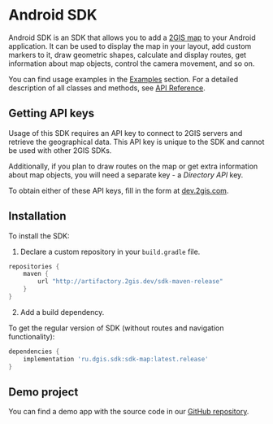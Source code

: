 # Android SDK

Android SDK is an SDK that allows you to add a [2GIS map](https://2gis.ae/) to your Android application. It can be used to display the map in your layout, add custom markers to it, draw geometric shapes, calculate and display routes, get information about map objects, control the camera movement, and so on.

You can find usage examples in the [Examples](/en/android/sdk/examples) section. For a detailed description of all classes and methods, see [API Reference](/en/android/sdk/reference).

## Getting API keys

Usage of this SDK requires an API key to connect to 2GIS servers and retrieve the geographical data. This API key is unique to the SDK and cannot be used with other 2GIS SDKs.

Additionally, if you plan to draw routes on the map or get extra information about map objects, you will need a separate key - a *Directory API* key.

To obtain either of these API keys, fill in the form at [dev.2gis.com](https://dev.2gis.com/order).

## Installation

To install the SDK:

1. Declare a custom repository in your `build.gradle` file.

```gradle
repositories {
    maven {
        url "http://artifactory.2gis.dev/sdk-maven-release"
    }
}
```

2. Add a build dependency.

To get the regular version of SDK (without routes and navigation functionality):

```gradle
dependencies {
    implementation 'ru.dgis.sdk:sdk-map:latest.release'
}
```

## Demo project

You can find a demo app with the source code in our [GitHub repository](https://github.com/2gis/native-sdk-android-demo/).
